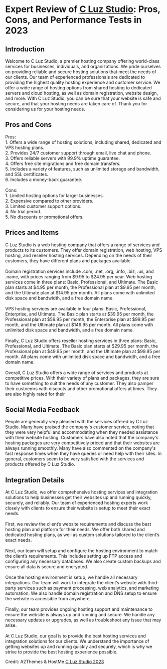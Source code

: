 <h1>Expert Review of <a href="https://a2themes.com/c-luz-studio-reviews">C Luz Studio</a>: Pros, Cons, and Performance Tests in 2023</h1>
<h2>Introduction</h2>
Welcome to C Luz Studio, a premier hosting company offering world-class services for businesses, individuals, and organizations. We pride ourselves on providing reliable and secure hosting solutions that meet the needs of our clients. Our team of experienced professionals are dedicated to providing the highest quality hosting experience and customer service. We offer a wide range of hosting options from shared hosting to dedicated servers and cloud hosting, as well as domain registration, website design, and more. With C Luz Studio, you can be sure that your website is safe and secure, and that your hosting needs are taken care of. Thank you for considering us for your hosting needs.
<h2>Pros and Cons</h2>
Pros:<br>1. Offers a wide range of hosting solutions, including shared, dedicated and VPS hosting plans.<br>2. Provides 24/7 customer support through email, live chat and phone.<br>3. Offers reliable servers with 99.9% uptime guarantee.<br>4. Offers free site migrations and free domain transfers.<br>5. Includes a variety of features, such as unlimited storage and bandwidth, and SSL certificates.<br>6. Includes a money-back guarantee.<br><br>Cons:<br>1. Limited hosting options for larger businesses.<br>2. Expensive compared to other providers.<br>3. Limited customer support options.<br>4. No trial period.<br>5. No discounts or promotional offers.
<h2>Prices and Items</h2>
C Luz Studio is a web hosting company that offers a range of services and products to its customers. They offer domain registration, web hosting, VPS hosting, and reseller hosting services. Depending on the needs of their customers, they have different plans and packages available. <br><br>Domain registration services include .com, .net, .org, .info, .biz, .us, and .name, with prices ranging from $9.95 to $24.95 per year. Web hosting services come in three plans: Basic, Professional, and Ultimate. The Basic plan starts at $4.95 per month, the Professional plan at $9.95 per month, and the Ultimate plan at $14.95 per month. All plans come with unlimited disk space and bandwidth, and a free domain name. <br><br>VPS hosting services are available in four plans: Basic, Professional, Enterprise, and Ultimate. The Basic plan starts at $39.95 per month, the Professional plan at $59.95 per month, the Enterprise plan at $99.95 per month, and the Ultimate plan at $149.95 per month. All plans come with unlimited disk space and bandwidth, and a free domain name. <br><br>Finally, C Luz Studio offers reseller hosting services in three plans: Basic, Professional, and Ultimate. The Basic plan starts at $29.95 per month, the Professional plan at $49.95 per month, and the Ultimate plan at $99.95 per month. All plans come with unlimited disk space and bandwidth, and a free domain name. <br><br>Overall, C Luz Studio offers a wide range of services and products at competitive prices. With their variety of plans and packages, they are sure to have something to suit the needs of any customer. They also pamper their custoemrs with discouts and other promotional offers at times. They are also highly rated for their
<h2>Social Media Feedback</h2>
People are generally very pleased with the services offered by C Luz Studio. Many have praised the company's customer service, noting that they were very helpful and accommodating when they needed assistance with their website hosting. Customers have also noted that the company's hosting packages are very competitively priced and that their websites are always running smoothly. Many have also commented on the company's fast response times when they have queries or need help with their sites. In general, customers seem to be very satisfied with the services and products offered by C Luz Studio.
<h2>Integration Details</h2>
At C Luz Studio, we offer comprehensive hosting services and integration solutions to help businesses get their websites up and running quickly, securely, and reliably. Our team of experienced hosting experts work closely with clients to ensure their website is setup to meet their exact needs.<br><br>First, we review the client’s website requirements and discuss the best hosting plan and platform for their needs. We offer both shared and dedicated hosting plans, as well as custom solutions tailored to the client’s exact needs.<br><br>Next, our team will setup and configure the hosting environment to match the client’s requirements. This includes setting up FTP access and configuring any necessary databases. We also create custom backups and ensure all data is secure and encrypted.<br><br>Once the hosting environment is setup, we handle all necessary integrations. Our team will work to integrate the client’s website with third-party services such as payment processing, web analytics, and marketing automation. We also handle domain registration and DNS setup to ensure the website is accessible from anywhere.<br><br>Finally, our team provides ongoing hosting support and maintenance to ensure the website is always up and running and secure. We handle any necessary updates or upgrades, as well as troubleshoot any issue that may arise.<br><br>At C Luz Studio, our goal is to provide the best hosting services and integration solutions for our clients. We understand the importance of getting websites up and running quickly and securely, which is why we strive to provide the best hosting experience possible.
<p>Credit: A2Themes & HostMe <a href="https://a2themes.com/c-luz-studio-reviews">C Luz Studio 2023</a></p>